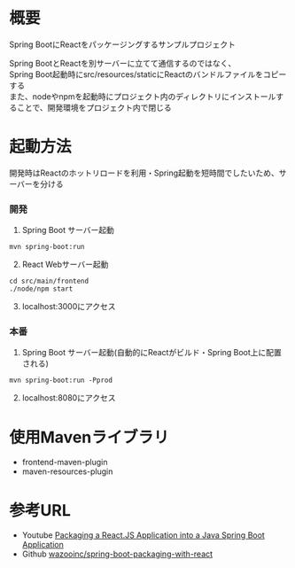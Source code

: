 # 概要
Spring BootにReactをパッケージングするサンプルプロジェクト

Spring BootとReactを別サーバーに立てて通信するのではなく、  
Spring Boot起動時にsrc/resources/staticにReactのバンドルファイルをコピーする  
また、nodeやnpmを起動時にプロジェクト内のディレクトリにインストールすることで、開発環境をプロジェクト内で閉じる

# 起動方法
開発時はReactのホットリロードを利用・Spring起動を短時間でしたいため、サーバーを分ける

### 開発
1. Spring Boot サーバー起動
```
mvn spring-boot:run
```

2. React Webサーバー起動
```
cd src/main/frontend
./node/npm start
```
3. localhost:3000にアクセス

### 本番
1. Spring Boot サーバー起動(自動的にReactがビルド・Spring Boot上に配置される)
```
mvn spring-boot:run -Pprod
```

2. localhost:8080にアクセス

# 使用Mavenライブラリ
- frontend-maven-plugin
- maven-resources-plugin

# 参考URL
- Youtube [Packaging a React.JS Application into a Java Spring Boot Application](https://www.youtube.com/watch?v=_CLLw3QAuOE)
- Github [wazooinc/spring-boot-packaging-with-react](https://github.com/wazooinc/spring-boot-packaging-with-react)